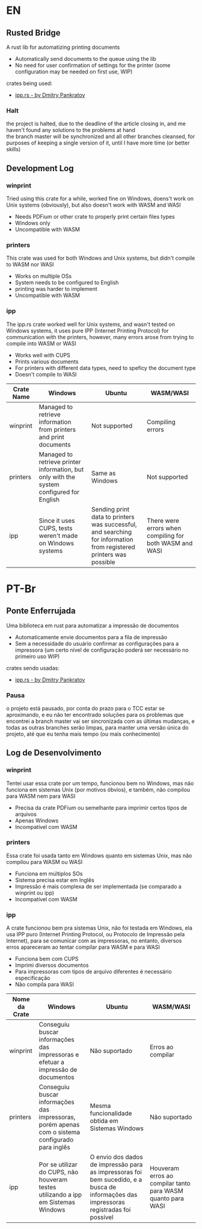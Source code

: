 # EN
## Rusted Bridge
A rust lib for automatizing printing documents
- Automatically send documents to the queue using the lib
- No need for user confirmation of settings for the printer (some configuration may be needed on first use, WIP)

crates being used:

- [ipp.rs - by Dmitry Pankratov](https://github.com/ancwrd1/ipp.rs)

### Halt
the project is halted, due to the deadline of the article closing in, and me haven't found any solutions to the problems at hand  
the branch master will be synchronized and all other branches cleansed, for purposes of keeping a single version of it, until I have more time (or better skills)

## Development Log

### winprint
Tried using this crate for a while, worked fine on Windows, doens't work on Unix systems (obviously), but also doesn't work with WASM and WASI
 - Needs PDFium or other crate to properly print certain files types
 - Windows only
 - Uncompatible with WASM

### printers
This crate was used for both Windows and Unix systems, but didn't compile to WASM nor WASI
- Works on multiple OSs
- System needs to be configured to English
- printing was harder to implement
- Uncompatible with WASM

### ipp
The ipp.rs crate worked well for Unix systems, and wasn't tested on Windows systems, it uses pure IPP (Internet Printing Protocol) for communication with the printers, however, many errors arose from trying to compile into WASM or WASI
- Works well with CUPS
- Prints various documents
- For printers with different data types, need to speficy the document type
- Doesn't compile to WASI

| Crate Name | Windows | Ubuntu | WASM/WASI |
| - | - | - | - |
| winprint  | Managed to retrieve information from printers and print documents | Not supported | Compiling errors |
| printers | Managed to retrieve printer information, but only with the system configured for English  | Same as Windows | Not supported |
| ipp | Since it uses CUPS, tests weren't made on Windows systems | Sending print data to printers was successful, and searching for information from registered printers was possible  | There were errors when compiling for both WASM and WASI |

[//]: # (crates being reviewed for use)

[//]: # (- [rsspy - by Rustin]&#40;https://crates.io/crates/rsspy&#41;)

[//]: # (- [cups-sys - by Christian Legnitto]&#40;https://crates.io/crates/cups-sys&#41;)

# PT-Br
## Ponte Enferrujada
Uma biblioteca em rust para automatizar a impressão de documentos
- Automaticamente envie documentos para a fila de impressão
- Sem a necessidade do usuário confirmar as configurações para a impressora (um certo nível de configuração poderá ser necessário no primeiro uso WIP)

crates sendo usadas:

- [ipp.rs - by Dmitry Pankratov](https://github.com/ancwrd1/ipp.rs)

### Pausa
o projeto está pausado, por conta do prazo para o TCC estar se aproximando, e eu não ter encontrado soluções para os problemas que encontrei
a branch master vai ser sincronizada com as últimas mudanças, e todas as outras branches serão limpas, para manter uma versão única do projeto, até que eu tenha mais tempo (ou mais conhecimento)

## Log de Desenvolvimento

### winprint
Tentei usar essa crate por um tempo, funcionou bem no Windows, mas não funciona em sistemas Unix (por motivos óbvios), e também, não compilou para WASM nem para WASI
 - Precisa da crate PDFium ou semelhante para imprimir certos tipos de arquivos
 - Apenas Windows
 - Incompatível com WASM

### printers
Essa crate foi usada tanto em Windows quanto em sistemas Unix, mas não compilou para WASM ou WASI
- Funciona em múltiplos SOs
- Sistema precisa estar em Inglês
- Impressão é mais complexa de ser implementada (se comparado a winprint ou ipp)
- Incompatível com WASM

### ipp
A crate funcionou bem pra sistemas Unix, não foi testada em Windows, ela usa IPP puro (Internet Printing Protocol, ou Protocolo de Impressão pela Internet), para se comunicar com as impressoras, no entanto, diversos erros apareceram ao tentar compilar para WASM e para WASI
- Funciona bem com CUPS
- Imprimi diversos documentos
- Para impressoras com tipos de arquivo diferentes é necessário especificação
- Não compila para WASI


| Nome da Crate | Windows | Ubuntu | WASM/WASI |
| - | - | - | - |
| winprint  | Conseguiu buscar informações das impressoras e efetuar a impressão de documentos | Não suportado | Erros ao compilar |
| printers | Conseguiu buscar informações das impressoras, porém apenas com o sistema configurado para inglês  | Mesma funcionalidade obtida em Sistemas Windows | Não suportado |
| ipp | Por se utilizar do CUPS, não houveram testes utilizando a ipp em Sistemas Windows | O envio dos dados de impressão para as impressoras foi bem sucedido, e a busca de informações das impressoras registradas foi possível  | Houveram erros ao compilar tanto para WASM quanto para WASI |

[//]: # (crates em revisão para uso)

[//]: # (- [rsspy - by Rustin]&#40;https://crates.io/crates/rsspy&#41;)

[//]: # (- [cups-sys - by Christian Legnitto]&#40;https://crates.io/crates/cups-sys&#41;)
